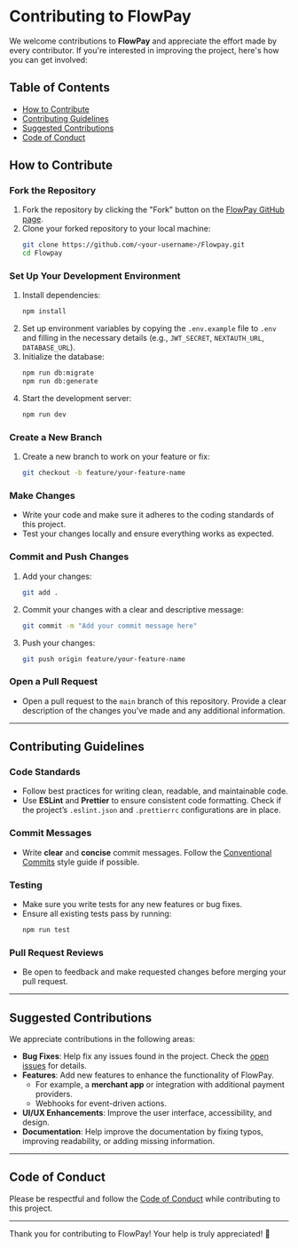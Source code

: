 
# Contributing to FlowPay

We welcome contributions to **FlowPay** and appreciate the effort made by every contributor. If you're interested in improving the project, here's how you can get involved:

## Table of Contents
- [How to Contribute](#how-to-contribute)
- [Contributing Guidelines](#contributing-guidelines)
- [Suggested Contributions](#suggested-contributions)
- [Code of Conduct](#code-of-conduct)

## How to Contribute

### Fork the Repository
1. Fork the repository by clicking the "Fork" button on the [FlowPay GitHub page](https://github.com/PankajKumardev/Flowpay).
2. Clone your forked repository to your local machine:
   ```bash
   git clone https://github.com/<your-username>/Flowpay.git
   cd Flowpay
   ```

### Set Up Your Development Environment
1. Install dependencies:
   ```bash
   npm install
   ```
2. Set up environment variables by copying the `.env.example` file to `.env` and filling in the necessary details (e.g., `JWT_SECRET`, `NEXTAUTH_URL`, `DATABASE_URL`).
3. Initialize the database:
   ```bash
   npm run db:migrate
   npm run db:generate
   ```
4. Start the development server:
   ```bash
   npm run dev
   ```

### Create a New Branch
1. Create a new branch to work on your feature or fix:
   ```bash
   git checkout -b feature/your-feature-name
   ```

### Make Changes
- Write your code and make sure it adheres to the coding standards of this project.
- Test your changes locally and ensure everything works as expected.

### Commit and Push Changes
1. Add your changes:
   ```bash
   git add .
   ```
2. Commit your changes with a clear and descriptive message:
   ```bash
   git commit -m "Add your commit message here"
   ```
3. Push your changes:
   ```bash
   git push origin feature/your-feature-name
   ```

### Open a Pull Request
- Open a pull request to the `main` branch of this repository. Provide a clear description of the changes you’ve made and any additional information.

---

## Contributing Guidelines

### Code Standards
- Follow best practices for writing clean, readable, and maintainable code.
- Use **ESLint** and **Prettier** to ensure consistent code formatting. Check if the project’s `.eslint.json` and `.prettierrc` configurations are in place.
  
### Commit Messages
- Write **clear** and **concise** commit messages. Follow the [Conventional Commits](https://www.conventionalcommits.org/) style guide if possible.

### Testing
- Make sure you write tests for any new features or bug fixes.
- Ensure all existing tests pass by running:
  ```bash
  npm run test
  ```

### Pull Request Reviews
- Be open to feedback and make requested changes before merging your pull request.

---

## Suggested Contributions

We appreciate contributions in the following areas:

- **Bug Fixes**: Help fix any issues found in the project. Check the [open issues](https://github.com/PankajKumardev/Flowpay/issues) for details.
- **Features**: Add new features to enhance the functionality of FlowPay.
  - For example, a **merchant app** or integration with additional payment providers.
  - Webhooks for event-driven actions.
- **UI/UX Enhancements**: Improve the user interface, accessibility, and design.
- **Documentation**: Help improve the documentation by fixing typos, improving readability, or adding missing information.

---

## Code of Conduct

Please be respectful and follow the [Code of Conduct](https://www.contributor-covenant.org/version/2/0/code_of_conduct/) while contributing to this project.

---

Thank you for contributing to FlowPay! Your help is truly appreciated! 🚀
